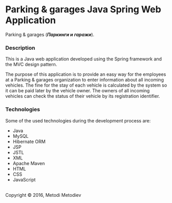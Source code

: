 # Parking & garages Java Spring Web Application

Parking & garages (**_Паркинги и гаражи_**).

### Description

This is a Java web application developed using the Spring framework and the MVC design pattern.

The purpose of this application is to provide an easy way for the employees at a Parking & garages organization to enter information about all incoming vehicles. The fine for the stay of each vehicle is calculated by the system so it can be paid later by the vehicle owner. The owners of all incoming vehicles can check the status of their vehicle by its registration identifier.

### Technologies

Some of the used technologies during the development process are:
- Java
- MySQL
- Hibernate ORM
- JSP
- JSTL
- XML
- Apache Maven
- HTML
- CSS
- JavaScript

<br />
Copyright © 2016, Metodi Metodiev
